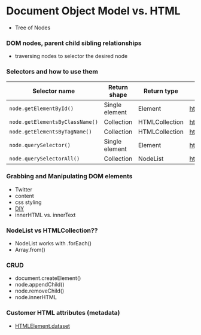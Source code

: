 # Document Object Model vs. HTML
- Tree of Nodes

### DOM nodes, parent child sibling relationships
- traversing nodes to selector the desired node

### Selectors and how to use them

| Selector name                   | Return shape   | Return type    | Reference             | forEach? |
| ------------------------------- | -------------- | -------------- | --------------------- | -------- |
| `node.getElementById()`         | Single element | Element        | https://goo.gl/8cHGoy | N/A      |
| `node.getElementsByClassName()` | Collection     | HTMLCollection | https://goo.gl/qcAhcp | No       |
| `node.getElementsByTagName()`   | Collection     | HTMLCollection | https://goo.gl/QHozSh | No       |
| `node.querySelector()`          | Single element | Element        | https://goo.gl/6Pqbcc | N/A      |
| `node.querySelectorAll()`       | Collection     | NodeList       | https://goo.gl/vTfXza | Yes      |

### Grabbing and Manipulating DOM elements
- Twitter
- content
- css styling
- [DIY](https://en.wikipedia.org/wiki/Document_Object_Model)
- innerHTML vs. innerText

### NodeList vs HTMLCollection??
- NodeList works with .forEach()
- Array.from()

### CRUD
- document.createElement()
- node.appendChild()
- node.removeChild()
- node.innerHTML


### Customer HTML attributes (metadata)
- [HTMLElement.dataset](https://developer.mozilla.org/en-US/docs/Web/API/HTMLElement/dataset)
